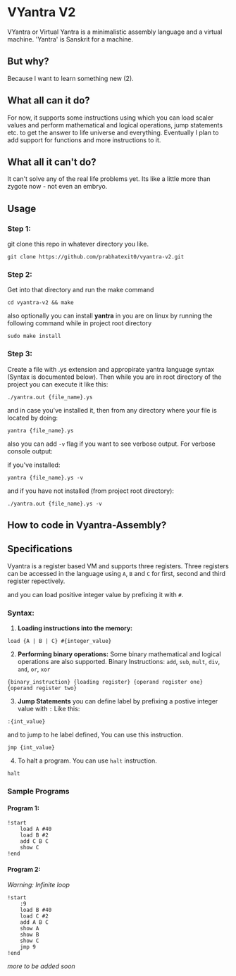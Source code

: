# VYantra V2
VYantra or Virtual Yantra is a minimalistic assembly language and a virtual machine. 'Yantra' is Sanskrit for a machine.

## But why?
Because I want to learn something new (2).

## What all can it do?
For now, it supports some instructions using which you can load scaler values and perform mathematical and logical operations, jump statements etc. to get the answer to life universe and everything. Eventually I plan to add support for functions and more instructions to it.

## What all it can't do?
It can't solve any of the real life problems yet. Its like a little more than zygote now - not even an embryo.


## Usage

### Step 1:
git clone this repo in whatever directory you like.
```
git clone https://github.com/prabhatexit0/vyantra-v2.git
```
### Step 2:
Get into that directory and run the make command
```
cd vyantra-v2 && make
```
also optionally you can install **yantra** in you are on linux by running the following command while in project root directory
```
sudo make install
```
### Step 3:
Create a file with .ys extension and appropirate yantra language syntax (Syntax is documented below).
Then while you are in root directory of the project you can execute it like this: 
```
./yantra.out {file_name}.ys
```
and in case you've installed it, then from any directory where your file is located by doing:
```
yantra {file_name}.ys
```

also you can add `-v` flag if you want to see verbose output.
For verbose console output: 

if you've installed:
```
yantra {file_name}.ys -v
```
and if you have not installed (from project root directory):
```
./yantra.out {file_name}.ys -v
```


## How to code in **Vyantra-Assembly**?

## Specifications
Vyantra is a register based VM and supports three registers.
Three registers can be accessed in the language using `A`, `B` and `C` for first, second and third register repectively.

and you can load positive integer value by prefixing it with `#`.
### Syntax:
1. **Loading instructions into the memory:**
```
load {A | B | C} #{integer_value}
```

2. **Performing binary operations:**
Some binary mathematical and logical operations are also supported.
Binary Instructions: `add`, `sub`, `mult`, `div`, `and`, `or`, `xor`
```
{binary_instruction} {loading register} {operand register one} {operand register two}
```

3. **Jump Statements**
you can define label by prefixing a postive integer value with `:`
Like this:
```
:{int_value}
```
and to jump to he label defined, You can use this instruction.
```
jmp {int_value}
```

4. To halt a program. You can use `halt` instruction.
```
halt
```

### Sample Programs

#### Program 1:
```
!start
    load A #40
    load B #2
    add C B C
    show C
!end
```
#### Program 2:
_Warning: Infinite loop_
```
!start
    :9
    load B #40
    load C #2
    add A B C
    show A
    show B
    show C
    jmp 9
!end
```

_more to be added soon_
